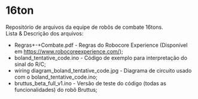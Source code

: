 # 16ton

Repositório de arquivos da equipe de robôs de combate 16tons.<br/>
Lista & Descrição dos arquivos:<br/>
- Regras+-+Combate.pdf - Regras do Robocore Experience (Disponível em https://www.robocoreexperience.com/);<br/>
- boland_tentative_code.ino - Código de exemplo para interpretação do sinal do R/C; <br/>
- wiring diagram_boland_tentative_code.jpg - Diagrama de circuito usado com o boland_tentative_code.ino;
- bruttus_beta_full_v1.ino - Versão de teste do código (todas as funcionalidades)  do robô Bruttus;
